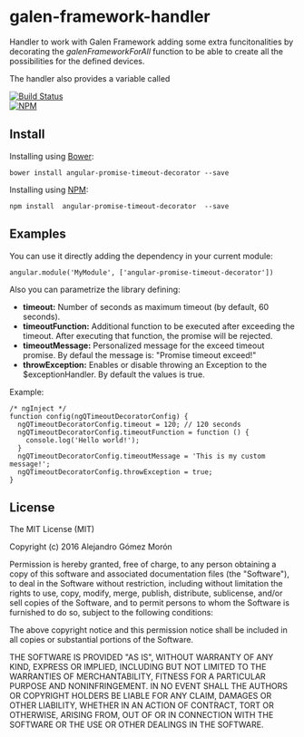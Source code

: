 # galen-framework-handler

Handler to work with Galen Framework adding some extra funcitonalities by decorating the *galenFrameworkForAll* function to be able to create all the possibilities for the defined devices.

The handler also provides a variable called 

[![Build Status](https://travis-ci.org/agomezmoron/angular-promise-timeout-decorator.svg?branch=master)](https://travis-ci.org/agomezmoron/angular-promise-timeout-decorator)<br />
[![NPM][angular-promise-timeout-decorator-icon]][angular-promise-timeout-decorator-url]

## Install

Installing using [Bower](http://bower.io):

`bower install angular-promise-timeout-decorator --save`

Installing using [NPM](https://www.npmjs.com):

`npm install  angular-promise-timeout-decorator  --save`

## Examples

You can use it directly adding the dependency in your current module:

 `angular.module('MyModule', ['angular-promise-timeout-decorator'])`

 Also you can parametrize the library defining:

* **timeout:** Number of seconds as maximum timeout (by default, 60 seconds).
* **timeoutFunction:** Additional function to be executed after exceeding the timeout. After executing that function, the promise will be rejected.
* **timeoutMessage:** Personalized message for the exceed timeout promise. By defaul the message is: "Promise timeout exceed!"
* **throwException:** Enables or disable throwing an Exception to the $exceptionHandler. By default the values is true.

Example:

```
/* ngInject */
function config(ngQTimeoutDecoratorConfig) {
  ngQTimeoutDecoratorConfig.timeout = 120; // 120 seconds
  ngQTimeoutDecoratorConfig.timeoutFunction = function () {
    console.log('Hello world!');
  }
  ngQTimeoutDecoratorConfig.timeoutMessage = 'This is my custom message!';
  ngQTimeoutDecoratorConfig.throwException = true;
}
```

## License

The MIT License (MIT)

Copyright (c) 2016 Alejandro Gómez Morón

Permission is hereby granted, free of charge, to any person obtaining a copy
of this software and associated documentation files (the "Software"), to deal
in the Software without restriction, including without limitation the rights
to use, copy, modify, merge, publish, distribute, sublicense, and/or sell
copies of the Software, and to permit persons to whom the Software is
furnished to do so, subject to the following conditions:

The above copyright notice and this permission notice shall be included in all
copies or substantial portions of the Software.

THE SOFTWARE IS PROVIDED "AS IS", WITHOUT WARRANTY OF ANY KIND, EXPRESS OR
IMPLIED, INCLUDING BUT NOT LIMITED TO THE WARRANTIES OF MERCHANTABILITY,
FITNESS FOR A PARTICULAR PURPOSE AND NONINFRINGEMENT. IN NO EVENT SHALL THE
AUTHORS OR COPYRIGHT HOLDERS BE LIABLE FOR ANY CLAIM, DAMAGES OR OTHER
LIABILITY, WHETHER IN AN ACTION OF CONTRACT, TORT OR OTHERWISE, ARISING FROM,
OUT OF OR IN CONNECTION WITH THE SOFTWARE OR THE USE OR OTHER DEALINGS IN THE
SOFTWARE.

[angular-promise-timeout-decorator-icon]: https://nodei.co/npm/angular-promise-timeout-decorator.png
[angular-promise-timeout-decorator-url]: https://npmjs.org/package/angular-promise-timeout-decorator
